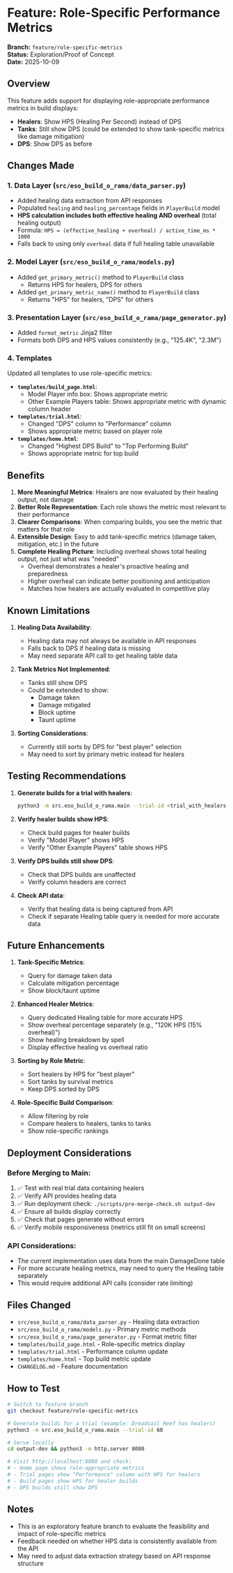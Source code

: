 # Feature: Role-Specific Performance Metrics

**Branch:** `feature/role-specific-metrics`  
**Status:** Exploration/Proof of Concept  
**Date:** 2025-10-09

## Overview

This feature adds support for displaying role-appropriate performance metrics in build displays:
- **Healers**: Show HPS (Healing Per Second) instead of DPS
- **Tanks**: Still show DPS (could be extended to show tank-specific metrics like damage mitigation)
- **DPS**: Show DPS as before

## Changes Made

### 1. Data Layer (`src/eso_build_o_rama/data_parser.py`)
- Added healing data extraction from API responses
- Populated `healing` and `healing_percentage` fields in `PlayerBuild` model
- **HPS calculation includes both effective healing AND overheal** (total healing output)
- Formula: `HPS = (effective_healing + overheal) / active_time_ms * 1000`
- Falls back to using only `overheal` data if full healing table unavailable

### 2. Model Layer (`src/eso_build_o_rama/models.py`)
- Added `get_primary_metric()` method to `PlayerBuild` class
  - Returns HPS for healers, DPS for others
- Added `get_primary_metric_name()` method to `PlayerBuild` class
  - Returns "HPS" for healers, "DPS" for others

### 3. Presentation Layer (`src/eso_build_o_rama/page_generator.py`)
- Added `format_metric` Jinja2 filter
- Formats both DPS and HPS values consistently (e.g., "125.4K", "2.3M")

### 4. Templates
Updated all templates to use role-specific metrics:
- **`templates/build_page.html`**:
  - Model Player info box: Shows appropriate metric
  - Other Example Players table: Shows appropriate metric with dynamic column header
- **`templates/trial.html`**:
  - Changed "DPS" column to "Performance" column
  - Shows appropriate metric based on player role
- **`templates/home.html`**:
  - Changed "Highest DPS Build" to "Top Performing Build"
  - Shows appropriate metric for top build

## Benefits

1. **More Meaningful Metrics**: Healers are now evaluated by their healing output, not damage
2. **Better Role Representation**: Each role shows the metric most relevant to their performance
3. **Clearer Comparisons**: When comparing builds, you see the metric that matters for that role
4. **Extensible Design**: Easy to add tank-specific metrics (damage taken, mitigation, etc.) in the future
5. **Complete Healing Picture**: Including overheal shows total healing output, not just what was "needed"
   - Overheal demonstrates a healer's proactive healing and preparedness
   - Higher overheal can indicate better positioning and anticipation
   - Matches how healers are actually evaluated in competitive play

## Known Limitations

1. **Healing Data Availability**: 
   - Healing data may not always be available in API responses
   - Falls back to DPS if healing data is missing
   - May need separate API call to get healing table data

2. **Tank Metrics Not Implemented**:
   - Tanks still show DPS
   - Could be extended to show:
     - Damage taken
     - Damage mitigated
     - Block uptime
     - Taunt uptime

3. **Sorting Considerations**:
   - Currently still sorts by DPS for "best player" selection
   - May need to sort by primary metric instead for healers

## Testing Recommendations

1. **Generate builds for a trial with healers**:
   ```bash
   python3 -m src.eso_build_o_rama.main --trial-id <trial_with_healers>
   ```

2. **Verify healer builds show HPS**:
   - Check build pages for healer builds
   - Verify "Model Player" shows HPS
   - Verify "Other Example Players" table shows HPS

3. **Verify DPS builds still show DPS**:
   - Check that DPS builds are unaffected
   - Verify column headers are correct

4. **Check API data**:
   - Verify that healing data is being captured from API
   - Check if separate Healing table query is needed for more accurate data

## Future Enhancements

1. **Tank-Specific Metrics**:
   - Query for damage taken data
   - Calculate mitigation percentage
   - Show block/taunt uptime

2. **Enhanced Healer Metrics**:
   - Query dedicated Healing table for more accurate HPS
   - Show overheal percentage separately (e.g., "120K HPS (15% overheal)")
   - Show healing breakdown by spell
   - Display effective healing vs overheal ratio

3. **Sorting by Role Metric**:
   - Sort healers by HPS for "best player"
   - Sort tanks by survival metrics
   - Keep DPS sorted by DPS

4. **Role-Specific Build Comparison**:
   - Allow filtering by role
   - Compare healers to healers, tanks to tanks
   - Show role-specific rankings

## Deployment Considerations

### Before Merging to Main:

1. ✅ Test with real trial data containing healers
2. ✅ Verify API provides healing data
3. ✅ Run deployment check: `./scripts/pre-merge-check.sh output-dev`
4. ✅ Ensure all builds display correctly
5. ✅ Check that pages generate without errors
6. ✅ Verify mobile responsiveness (metrics still fit on small screens)

### API Considerations:

- The current implementation uses data from the main DamageDone table
- For more accurate healing metrics, may need to query the Healing table separately
- This would require additional API calls (consider rate limiting)

## Files Changed

- `src/eso_build_o_rama/data_parser.py` - Healing data extraction
- `src/eso_build_o_rama/models.py` - Primary metric methods
- `src/eso_build_o_rama/page_generator.py` - Format metric filter
- `templates/build_page.html` - Role-specific metrics display
- `templates/trial.html` - Performance column update
- `templates/home.html` - Top build metric update
- `CHANGELOG.md` - Feature documentation

## How to Test

```bash
# Switch to feature branch
git checkout feature/role-specific-metrics

# Generate builds for a trial (example: Dreadsail Reef has healers)
python3 -m src.eso_build_o_rama.main --trial-id 60

# Serve locally
cd output-dev && python3 -m http.server 8080

# Visit http://localhost:8080 and check:
# - Home page shows role-appropriate metrics
# - Trial pages show "Performance" column with HPS for healers
# - Build pages show HPS for healer builds
# - DPS builds still show DPS
```

## Notes

- This is an exploratory feature branch to evaluate the feasibility and impact of role-specific metrics
- Feedback needed on whether HPS data is consistently available from the API
- May need to adjust data extraction strategy based on API response structure

